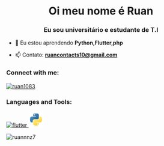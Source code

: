 <h1 align="center">Oi meu nome é Ruan</h1>
<h3 align="center">Eu sou universitário e estudante de T.I</h3>

- 🌱 Eu estou aprendendo  **Python,Flutter,php**

- 📫 Contato: **ruancontacts10@gmail.com**

<h3 align="left">Connect with me:</h3>
<p align="left">
<a href="https://linkedin.com/in/ruan1083" target="blank"><img align="center" src="https://raw.githubusercontent.com/rahuldkjain/github-profile-readme-generator/master/src/images/icons/Social/linked-in-alt.svg" alt="ruan1083" height="30" width="40" /></a>
</p>

<h3 align="left">Languages and Tools:</h3>
<p align="left"> <a href="https://flutter.dev" target="_blank" rel="noreferrer"> <img src="https://www.vectorlogo.zone/logos/flutterio/flutterio-icon.svg" alt="flutter" width="40" height="40"/> </a> <a href="https://www.python.org" target="_blank" rel="noreferrer"> <img src="https://raw.githubusercontent.com/devicons/devicon/master/icons/python/python-original.svg" alt="python" width="40" height="40"/> </a> </p>

<p><img align="center" src="https://github-readme-streak-stats.herokuapp.com/?user=ruannnz7&" alt="ruannnz7" /></p>
